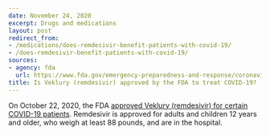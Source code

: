 ```yaml
---
date: November 24, 2020
excerpt: Drugs and medications
layout: post
redirect_from:
- /medications/does-remdesivir-benefit-patients-with-covid-19/
- /does-remdesivir-benefit-patients-with-covid-19/
sources:
- agency: fda
  url: https://www.fda.gov/emergency-preparedness-and-response/coronavirus-disease-2019-covid-19/covid-19-frequently-asked-questions#drugs
title: Is Veklury (remdesivir) approved by the FDA to treat COVID-19?
---
```


On October 22, 2020, the FDA [approved Veklury (remdesivir) for certain COVID-19 patients](https://www.fda.gov/news-events/press-announcements/fda-approves-first-treatment-covid-19). Remdesivir is approved for adults and children 12 years and older, who weigh at least 88 pounds, and are in the hospital. 